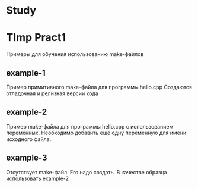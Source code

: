 # Study
TImp Pract1
=====================

Примеры для обучения использованию make-файлов

example-1
---------------

Пример примитивного make-файла для программы hello.cpp
Создаются отладочная и релизная версии кода

example-2
---------------

Пример make-файла для программы hello.cpp с использованием переменных. 
Необходимо добавить еще одну переменную для имени исходного файла.

example-3
---------------

Отсутствует make-файл. Его надо создать. В качестве образца использовать example-2



